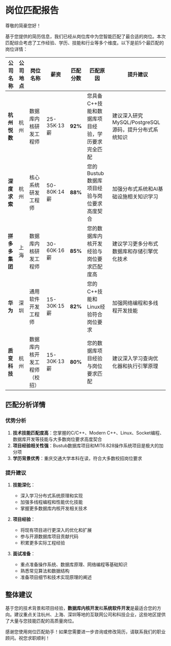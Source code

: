 # 岗位匹配报告

尊敬的简豪您好！

基于您提供的简历信息，我们已经从岗位库中为您智能匹配了最合适的岗位。本次匹配综合考虑了工作经验、学历、技能和行业等多个维度。以下是前5个最匹配的岗位详情：

| 公司名称 | 公司地点 | 岗位名称 | 薪资 | 匹配分数 | 匹配原因 | 提升建议 |
|---------|---------|---------|------|----------|----------|----------|
| **杭州悦数** | 杭州 | 数据库内核研发工程师 | 25-35K·13薪 | **92%** | 您具备C++技能和数据库项目经验，学历要求完全匹配 | 建议深入研究MySQL/PostgreSQL源码，提升分布式系统知识 |
| **深度求索** | 杭州 | 核心系统研发工程师 | 50-80K·14薪 | **88%** | 您的Bustub数据库项目经验与岗位要求高度契合 | 加强分布式系统和AI基础设施相关知识学习 |
| **拼多多集团** | 上海 | 数据库内核研发工程师 | 30-60K·16薪 | **85%** | 您的数据库内核开发经验与岗位要求匹配度高 | 建议学习更多分布式数据库和存储引擎优化技术 |
| **华为** | 深圳 | 通用软件开发工程师 | 15-30K·15薪 | **82%** | 您的C++技能和Linux经验符合岗位要求 | 加强网络编程和多线程开发技能 |
| **质变科技** | 杭州 | 数据库内核开发工程师（校招） | 15-30K·13薪 | **80%** | 您的数据库项目经验与岗位要求匹配 | 建议深入学习查询优化器和执行引擎原理 |

## 匹配分析详情

### 优势分析
1. **技术技能匹配度高**：您掌握的C/C++、Modern C++、Linux、Socket编程、数据库开发等技能与大多数岗位要求高度契合
2. **项目经验相关性强**：Bustub数据库项目和MIT6.828操作系统项目是极大的加分项
3. **学历背景优秀**：重庆交通大学本科在读，符合大多数校招岗位要求

### 提升建议
1. **技能深化**：
   - 深入学习分布式系统原理和实现
   - 加强多线程编程和性能优化技能
   - 掌握更多数据库内核开发相关技术

2. **项目经验**：
   - 将现有项目进行更深入的优化和扩展
   - 参与开源数据库项目贡献代码
   - 积累更多实际工程经验

3. **面试准备**：
   - 重点准备操作系统、数据库原理、网络编程等基础知识
   - 熟悉常见算法和数据结构
   - 准备项目细节和技术实现原理的阐述

## 整体建议

基于您的技术背景和项目经验，**数据库内核开发**和**系统软件开发**是最适合您的方向。建议重点关注杭州、上海、深圳等地的互联网公司和科技企业，这些地区提供了大量与您技能匹配的高质量岗位。

感谢您使用岗位匹配助手！如果您需要进一步咨询或修改简历，请联系我们的职业顾问。祝您求职顺利！